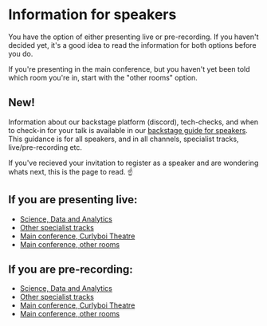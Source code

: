 ---
---

# Information for speakers

You have the option of either presenting live or pre-recording. If you haven't decided yet, it's a good idea to read the information for both options before you do.

If you're presenting in the main conference, but you haven't yet been told which room you're in, start with the "other rooms" option.

## New!
Information about our backstage platform (discord), tech-checks, and when to check-in for your talk is available in our [backstage guide for speakers](/backstage). This guidance is for all speakers, and in all channels, specialist tracks, live/pre-recording etc.

If you've recieved your invitation to register as a speaker and are wondering whats next, this is the page to read. ☝️

## If you are presenting live:

- [Science, Data and Analytics](/speakers/specialist/curlyboi/live/)
- [Other specialist tracks](/speakers/specialist/other/live/)
- [Main conference, Curlyboi Theatre](/speakers/main/curlyboi/live/)
- [Main conference, other rooms](/speakers/main/other/live/)

## If you are pre-recording:

- [Science, Data and Analytics](/speakers/specialist/curlyboi/pre-record/)
- [Other specialist tracks](/speakers/specialist/other/pre-record/)
- [Main conference, Curlyboi Theatre](/speakers/main/curlyboi/pre-record/)
- [Main conference, other rooms](/speakers/main/other/pre-record/)
